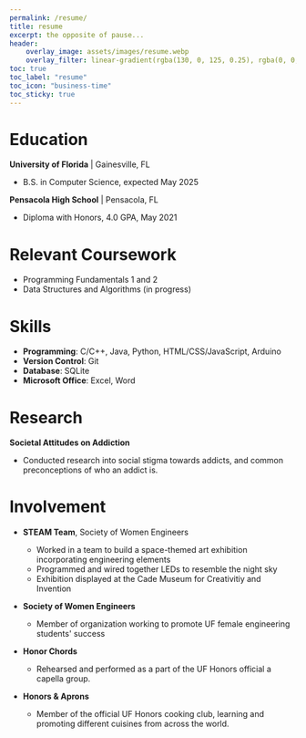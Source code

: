 ```yaml
---
permalink: /resume/
title: resume
excerpt: the opposite of pause...
header:
    overlay_image: assets/images/resume.webp
    overlay_filter: linear-gradient(rgba(130, 0, 125, 0.25), rgba(0, 0, 0, 0.5))
toc: true
toc_label: "resume"
toc_icon: "business-time"
toc_sticky: true
---
```

# Education
**University of Florida** | Gainesville, FL
- B.S. in Computer Science, expected May 2025

**Pensacola High School** | Pensacola, FL
- Diploma with Honors, 4.0 GPA, May 2021

# Relevant Coursework
- Programming Fundamentals 1 and 2
- Data Structures and Algorithms (in progress)

# Skills
- **Programming**: C/C++, Java, Python, HTML/CSS/JavaScript, Arduino
- **Version Control**: Git
- **Database**: SQLite
- **Microsoft Office**: Excel, Word

# Research
**Societal Attitudes on Addiction**
- Conducted research into social stigma towards addicts, and common preconceptions of who an addict is.

# Involvement
- **STEAM Team**, Society of Women Engineers
    - Worked in a team to build a space-themed art exhibition incorporating engineering elements
    - Programmed and wired together LEDs to resemble the night sky
    - Exhibition displayed at the Cade Museum for Creativitiy and Invention

- **Society of Women Engineers**
    - Member of organization working to promote UF female engineering students' success
- **Honor Chords**
    - Rehearsed and performed as a part of the UF Honors official a capella group.
- **Honors & Aprons**
    - Member of the official UF Honors cooking club, learning and promoting different cuisines from across the world.
